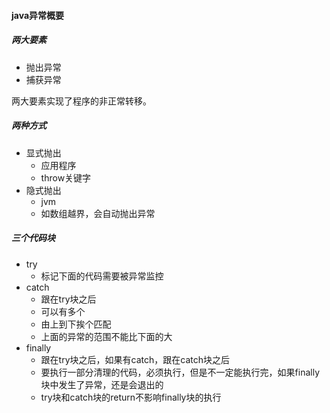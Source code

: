#### java异常概要

##### 两大要素

- 抛出异常
- 捕获异常

两大要素实现了程序的非正常转移。



##### 两种方式

- 显式抛出
  - 应用程序
  - throw关键字
- 隐式抛出
  - jvm
  - 如数组越界，会自动抛出异常



##### 三个代码块

- try
  - 标记下面的代码需要被异常监控
- catch
  - 跟在try块之后
  - 可以有多个
  - 由上到下挨个匹配
  - 上面的异常的范围不能比下面的大
- finally
  - 跟在try块之后，如果有catch，跟在catch块之后
  - 要执行一部分清理的代码，必须执行，但是不一定能执行完，如果finally块中发生了异常，还是会退出的
  - try块和catch块的return不影响finally块的执行





